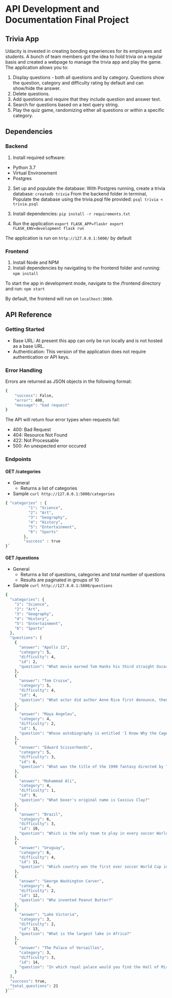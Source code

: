 # API Development and Documentation Final Project

## Trivia App

Udacity is invested in creating bonding experiences for its employees and students. A bunch of team members got the idea to hold trivia on a regular basis and created a webpage to manage the trivia app and play the game. The application allows you to:

1. Display questions - both all questions and by category. Questions show the question, category and difficulty rating by default and can show/hide the answer.
2. Delete questions.
3. Add questions and require that they include question and answer text.
4. Search for questions based on a text query string.
5. Play the quiz game, randomizing either all questions or within a specific category.



## Dependencies

### Backend 
1. Install required software:
  - Python 3.7
  - Virtual Environement
  - Postgres

2. Set up and populate the database:
With Postgres running, create a trivia database:
`createdb trivia`
From the backend folder in terminal, Populate the database using the trivia.psql file provided:
`psql trivia < trivia.psql`

3. Install dependencies:
`pip install -r requirements.txt`

4. Run the application
`export FLASK_APP=flaskr
export FLASK_ENV=development
flask run`

The application is run on `http://127.0.0.1:5000/` by default

### Frontend
1. Install Node and NPM
2. Install dependencies by navigating to the frontend folder and running:
`npm install`

To start the app in development mode, navigate to the /frontend directory and run:
`npm start`

By default, the frontend will run on `localhost:3000`.

## API Reference
### Getting Started
- Base URL: At present this app can only be run locally and is not hosted as a base URL.
- Authentication: This version of the application does not require authentication or API keys.

### Error Handling
Errors are returned as JSON objects in the following format:
```bash
{
    "success": False, 
    "error": 400,
    "message": "bad request"
}
```
The API will return four error types when requests fail:

- 400: Bad Request
- 404: Resource Not Found
- 422: Not Processable
- 500: An unexpected error occured

### Endpoints

#### GET /categories

- General
  - Returns a list of categories
- Sample `curl http://127.0.0.1:5000/categories`
```bash
{ "categories" : {
          "1": "Science",
          "2": "Art",
          "3": "Geography",
          "4": "History",
          "5": "Entertainment",
          "6": "Sports"
        },
        "success" : true
}`
```

#### GET /questions

- General
  - Returns a list of questions, categories and total number of questions
  - Results are paginated in groups of 10
-  Sample `curl http://127.0.0.1:5000/questions`

```bash
{
  "categories": {
    "1": "Science", 
    "2": "Art", 
    "3": "Geography", 
    "4": "History", 
    "5": "Entertainment", 
    "6": "Sports"
  }, 
  "questions": [
    {
      "answer": "Apollo 13", 
      "category": 5, 
      "difficulty": 4, 
      "id": 2, 
      "question": "What movie earned Tom Hanks his third straight Oscar nomination, in 1996?"
    }, 
    {
      "answer": "Tom Cruise", 
      "category": 5, 
      "difficulty": 4, 
      "id": 4, 
      "question": "What actor did author Anne Rice first denounce, then praise in the role of her beloved Lestat?"
    }, 
    {
      "answer": "Maya Angelou", 
      "category": 4, 
      "difficulty": 2, 
      "id": 5, 
      "question": "Whose autobiography is entitled 'I Know Why the Caged Bird Sings'?"
    }, 
    {
      "answer": "Edward Scissorhands", 
      "category": 5, 
      "difficulty": 3, 
      "id": 6, 
      "question": "What was the title of the 1990 fantasy directed by Tim Burton about a young man with multi-bladed appendages?"
    }, 
    {
      "answer": "Muhammad Ali", 
      "category": 4, 
      "difficulty": 1, 
      "id": 9, 
      "question": "What boxer's original name is Cassius Clay?"
    }, 
    {
      "answer": "Brazil", 
      "category": 6, 
      "difficulty": 3, 
      "id": 10, 
      "question": "Which is the only team to play in every soccer World Cup tournament?"
    }, 
    {
      "answer": "Uruguay", 
      "category": 6, 
      "difficulty": 4, 
      "id": 11, 
      "question": "Which country won the first ever soccer World Cup in 1930?"
    }, 
    {
      "answer": "George Washington Carver", 
      "category": 4, 
      "difficulty": 2, 
      "id": 12, 
      "question": "Who invented Peanut Butter?"
    }, 
    {
      "answer": "Lake Victoria", 
      "category": 3, 
      "difficulty": 2, 
      "id": 13, 
      "question": "What is the largest lake in Africa?"
    }, 
    {
      "answer": "The Palace of Versailles", 
      "category": 3, 
      "difficulty": 3, 
      "id": 14, 
      "question": "In which royal palace would you find the Hall of Mirrors?"
    }
  ], 
  "success": true, 
  "total_questions": 21
}```
